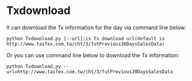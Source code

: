 # Txdownload
It can download the Tx information for the day via command line below:
```
python Txdownload.py [--url]:is Tx download url(default is http://www.taifex.com.tw/cht/3/futPrevious30DaysSalesData)
```
Or you can use command line below to download the Tx information:
```
python Txdownload.py --url=http://www.taifex.com.tw/cht/3/futPrevious30DaysSalesData
```
